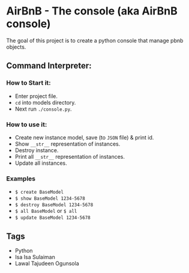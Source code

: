 # AirBnB - The console (aka AirBnB console)
The goal of this project is to create a python console that manage pbnb objects.

## Command Interpreter: 
### How to Start it:
- Enter project file.
- ```cd``` into models directory.
- Next run ```./console.py```.

### How to use it:
- Create new instance model, save (to ```JSON``` file) & print id.
- Show ```__str__``` representation of instances.
- Destroy instance.
- Print all ```__str__``` representation of instances.
- Update all instances.

### Examples
- ```$ create BaseModel```
- ```$ show BaseModel 1234-5678```
- ```$ destroy BaseModel 1234-5678```
- ```$ all BaseModel``` or ```$ all```
- ```$ update BaseModel 1234-5678```

## Tags
- Python
- Isa Isa Sulaiman
- Lawal Tajudeen Ogunsola
